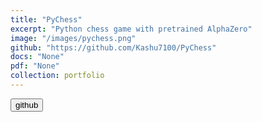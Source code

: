 ```yaml
---
title: "PyChess"
excerpt: "Python chess game with pretrained AlphaZero"
image: "/images/pychess.png" 
github: "https://github.com/Kashu7100/PyChess"
docs: "None"
pdf: "None"
collection: portfolio
---
```


<button class="btn btn-round btn-sm btn-ghost-blue" onclick="location.href='https://github.com/Kashu7100/PyChess'">github</button>
